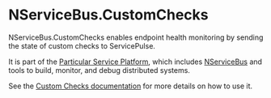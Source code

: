 # NServiceBus.CustomChecks

NServiceBus.CustomChecks enables endpoint health monitoring by sending the state of custom checks to ServicePulse.

It is part of the [Particular Service Platform](https://particular.net/service-platform), which includes [NServiceBus](https://particular.net/nservicebus) and tools to build, monitor, and debug distributed systems.

See the [Custom Checks documentation](https://docs.particular.net/monitoring/custom-checks/) for more details on how to use it.
